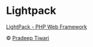 # Lightpack

[LightPack - PHP Web Framework](https://lightpack.github.io/docs)

&copy; [Pradeep Tiwari](https://github.com/pradeep-tiwari)
